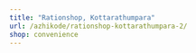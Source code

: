 ```yaml
---
title: "Rationshop, Kottarathumpara"
url: /azhikode/rationshop-kottarathumpara-2/
shop: convenience
---
```

